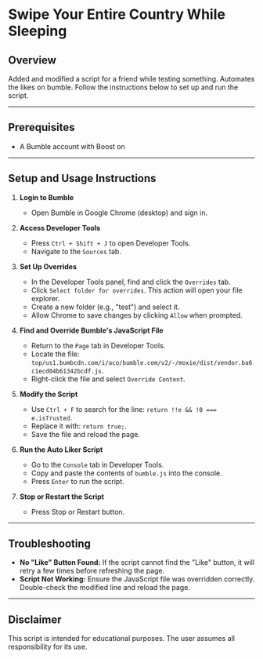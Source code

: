 # Swipe Your Entire Country While Sleeping
## Overview
Added and modified a script for a friend while testing something.
Automates the likes on bumble.
Follow the instructions below to set up and run the script. 

---

## Prerequisites
- A Bumble account with Boost on

---

## Setup and Usage Instructions

1. **Login to Bumble**
   - Open Bumble in Google Chrome (desktop) and sign in.

2. **Access Developer Tools**
   - Press `Ctrl + Shift + J` to open Developer Tools.
   - Navigate to the `Sources` tab.

3. **Set Up Overrides**
   - In the Developer Tools panel, find and click the `Overrides` tab.
   - Click `Select folder for overrides`. This action will open your file explorer.
   - Create a new folder (e.g., "test") and select it.
   - Allow Chrome to save changes by clicking `Allow` when prompted.

4. **Find and Override Bumble's JavaScript File**
   - Return to the `Page` tab in Developer Tools.
   - Locate the file: `top/us1.bumbcdn.com/i/aco/bumble.com/v2/-/moxie/dist/vendor.ba6c1ecd04b61342bcdf.js`.
   - Right-click the file and select `Override Content`.

5. **Modify the Script**
   - Use `Ctrl + F` to search for the line: `return !!e && !0 === e.isTrusted`.
   - Replace it with: `return true;`.
   - Save the file and reload the page.

6. **Run the Auto Liker Script**
   - Go to the `Console` tab in Developer Tools.
   - Copy and paste the contents of `bumble.js` into the console.
   - Press `Enter` to run the script.

7. **Stop or Restart the Script**
   - Press Stop or Restart button.

---

## Troubleshooting
- **No "Like" Button Found:** If the script cannot find the "Like" button, it will retry a few times before refreshing the page.
- **Script Not Working:** Ensure the JavaScript file was overridden correctly. Double-check the modified line and reload the page.

---

## Disclaimer
This script is intended for educational purposes. The user assumes all responsibility for its use.

